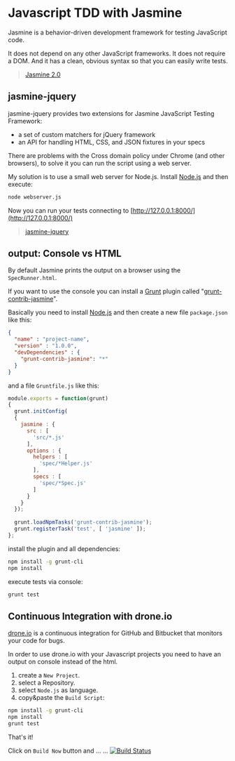 Javascript TDD with Jasmine
===========================

Jasmine is a behavior-driven development framework for testing JavaScript code.

It does not depend on any other JavaScript frameworks. It does not require a DOM. And it has a clean, obvious syntax so that you can easily write tests.

> [Jasmine 2.0][Jasmine 2.0]



jasmine-jquery
--------------

jasmine-jquery provides two extensions for Jasmine JavaScript Testing Framework:

* a set of custom matchers for jQuery framework
* an API for handling HTML, CSS, and JSON fixtures in your specs

There are problems with the Cross domain policy under Chrome (and other browsers), to solve it you can run the script using a web server.

My solution is to use a small web server for Node.js. Install [Node.js][Node.js] and then execute:

```sh
node webserver.js
```

Now you can run your tests connecting to [http://127.0.0.1:8000/](http://127.0.0.1:8000/)

> [jasmine-jquery][jasmine-jquery]



output: Console vs HTML
-----------------------

By default Jasmine prints the output on a browser using the `SpecRunner.html`.

If you want to use the console you can install a [Grunt][Grunt] plugin called "[grunt-contrib-jasmine][grunt-contrib-jasmine]".

Basically you need to install [Node.js][Node.js] and then create a new file `package.json` like this:

```json
{
  "name" : "project-name",
  "version" : "1.0.0",
  "devDependencies" : {
    "grunt-contrib-jasmine": "*"
  }
}
```

and a file `Gruntfile.js` like this:

```js
module.exports = function(grunt)
{ 
  grunt.initConfig(
  {
    jasmine : {
      src : [
        'src/*.js'
      ],
      options : {
        helpers : [
          'spec/*Helper.js'
        ],
        specs : [
          'spec/*Spec.js'
        ]
      }
    }  
  });
  
  grunt.loadNpmTasks('grunt-contrib-jasmine');
  grunt.registerTask('test', [ 'jasmine' ]);
};
```

install the plugin and all dependencies:

```sh
npm install -g grunt-cli
npm install
```

execute tests via console:

```sh
grunt test
```



Continuous Integration with drone.io
------------------------------------

[drone.io][drone.io] is a continuous integration for GitHub and Bitbucket that monitors your code for bugs.

In order to use drone.io with your Javascript projects you need to have an output on console instead of the html.

1. create a `New Project`.
1. select a Repository.
1. select `Node.js` as language.
1. copy&paste the `Build Script`:

```sh
npm install -g grunt-cli
npm install
grunt test
```

That's it!

Click on `Build Now` button and ... ... [![Build Status](https://drone.io/bitbucket.org/mmontalbano/kata-jasmine/status.png)](https://drone.io/bitbucket.org/mmontalbano/kata-jasmine/latest)




[Jasmine 2.0]: http://jasmine.github.io/2.0/introduction.html

[jasmine-jquery]: https://github.com/velesin/jasmine-jquery

[grunt-contrib-jasmine]: https://www.npmjs.org/package/grunt-contrib-jasmine
[Grunt]: http://gruntjs.com
[Node.js]: http://nodejs.org

[drone.io]: https://drone.io